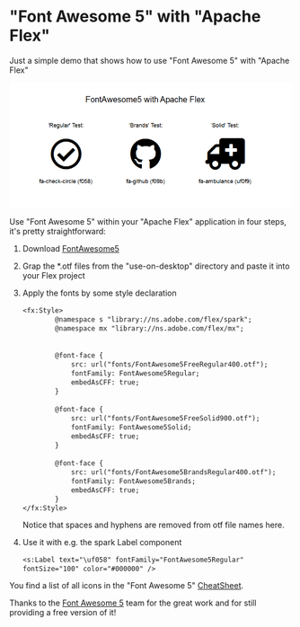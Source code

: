 # "Font Awesome 5" with "Apache Flex"
Just a simple demo that shows how to use "Font Awesome 5" with "Apache Flex"

![alt text](https://github.com/olafkrueger/FontAwesome5WithApacheFlex/blob/master/OutputDemoApplication.PNG "Demo")



Use "Font Awesome 5" within your "Apache Flex" application in four steps, it's pretty straightforward:

1. Download [FontAwesome5](https://use.fontawesome.com/releases/v5.0.6/fontawesome-free-5.0.6.zip)

2. Grap the *.otf files from the "use-on-desktop" directory and paste it into your Flex project

3. Apply the fonts by some style declaration

	```
	<fx:Style>
			@namespace s "library://ns.adobe.com/flex/spark";
			@namespace mx "library://ns.adobe.com/flex/mx";


			@font-face { 
				src: url("fonts/FontAwesome5FreeRegular400.otf"); 
				fontFamily: FontAwesome5Regular;
				embedAsCFF: true;
			}

			@font-face { 
				src: url("fonts/FontAwesome5FreeSolid900.otf"); 
				fontFamily: FontAwesome5Solid;
				embedAsCFF: true;
			}

			@font-face { 
				src: url("fonts/FontAwesome5BrandsRegular400.otf"); 
				fontFamily: FontAwesome5Brands;
				embedAsCFF: true;
			}	
	</fx:Style>
	```
	Notice that spaces and hyphens are removed from otf file names here.


4. Use it with e.g. the spark Label component
	```
	<s:Label text="\uf058" fontFamily="FontAwesome5Regular" fontSize="100" color="#000000" />
	```
	
	
You find a list of all icons in the "Font Awesome 5" [CheatSheet](https://fontawesome.com/cheatsheet).


Thanks to the [Font Awesome 5](https://fontawesome.com) team for the great work and for still providing a free version of it!
